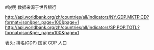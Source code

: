 #说明
数据来源于世界银行

http://api.worldbank.org/zh/countries/all/indicators/NY.GDP.MKTP.CD?format=json&per_page=100&page=1
http://api.worldbank.org/zh/countries/all/indicators/SP.POP.TOTL?format=json&per_page=100&page=1

表头:
排名(GDP)	国家	GDP	人口

